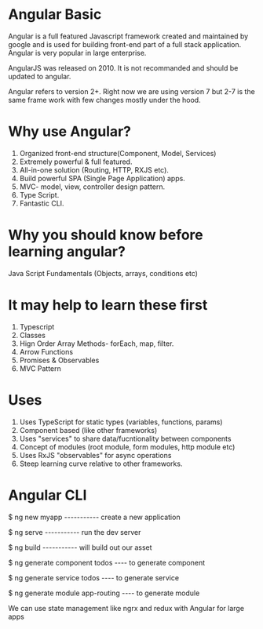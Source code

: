 
# Angular Basic

Angular is a full featured Javascript framework created and maintained by google and is used for building front-end part of a full stack application. Angular is very popular in large enterprise.

AngularJS was released on 2010. It is not recommanded and should be updated to angular.

Angular refers to version 2+. Right now we are using version 7 but 2-7 is the same frame work with few changes mostly under the hood.

# Why use Angular?

1) Organized front-end structure(Component, Model, Services)
2) Extremely powerful & full featured.
3) All-in-one solution (Routing, HTTP, RXJS etc).
4) Build powerful SPA (Single Page Application) apps.
5) MVC- model, view, controller design pattern.
6) Type Script. 
7) Fantastic CLI.

# Why you should know before learning angular?

Java Script Fundamentals (Objects, arrays, conditions etc)

# It may help to learn these first

1) Typescript
2) Classes
3) Hign Order Array Methods- forEach, map, filter.
4) Arrow Functions
5) Promises & Observables
6) MVC Pattern

# Uses

1) Uses TypeScript for static types (variables, functions, params)
2) Component based (like other frameworks)
3) Uses "services" to share data/fucntionality between components
4) Concept of modules (root module, form modules, http module etc)
5) Uses RxJS "observables" for async operations
6) Steep learning curve relative to other frameworks.

# Angular CLI

$ ng new myapp   ----------- create a new application

$ ng serve       ----------- run the dev server

$ ng build       ----------- will build out our asset

$ ng generate component todos  ---- to generate component 

$ ng generate service todos    ---- to generate service

$ ng generate module app-routing ---- to generate module


We can use state management like ngrx and redux with Angular for large apps
